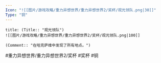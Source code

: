 ```yaml
---
Icon: "![[图片/游戏攻略/重力异想世界/重力异想世界2/奖杯/观光领队.png|30]]"
Type: "铜"
---
```

```ad-common-bronze-trophy
title: (Title:: "观光领队")
![[图片/游戏攻略/重力异想世界/重力异想世界2/奖杯/观光领队.png|100]]

(Comment:: "在哈克萨维中发现了所有地点。")
```

#重力异想世界/重力异想世界2/奖杯 #奖杯 #铜
